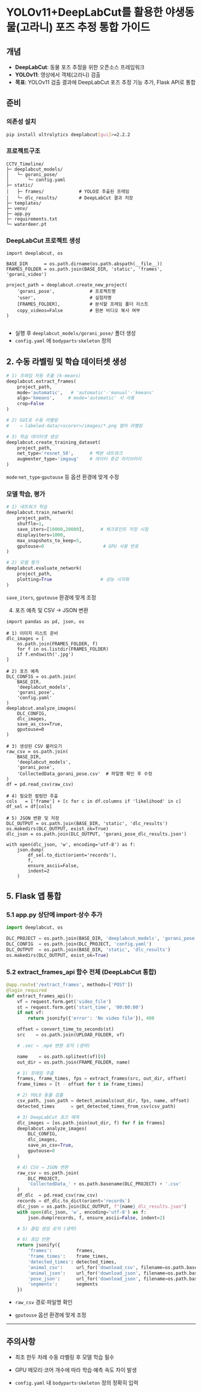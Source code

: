 # YOLOv11+DeepLabCut를 활용한 야생동물(고라니) 포즈 추정 통합 가이드

## 개념
- **DeepLabCut**: 동물 포즈 추정을 위한 오픈소스 프레임워크  
- **YOLOv11**: 영상에서 객체(고라니) 검출  
- **목표**: YOLOv11 검출 결과에 DeepLabCut 포즈 추정 기능 추가, Flask API로 통합  

## 준비
### 의존성 설치
```bash
pip install ultralytics deeplabcut[gui]>=2.2.2
```


### 프로젝트구조
```
CCTV_Timeline/
├─ deeplabcut_models/
│   └─ gorani_pose/
│       └─ config.yaml
├─ static/
│   ├─ frames/             # YOLO로 추출된 프레임
│   └─ dlc_results/        # DeepLabCut 결과 저장
├─ templates/
├─ venv/
├─ app.py
├─ requirements.txt
└─ waterdeer.pt

```
### DeepLabCut 프로젝트 생성
```
import deeplabcut, os

BASE_DIR      = os.path.dirname(os.path.abspath(__file__))
FRAMES_FOLDER = os.path.join(BASE_DIR, 'static', 'frames', 'gorani_video')

project_path = deeplabcut.create_new_project(
    'gorani_pose',             # 프로젝트명
    'user',                    # 실험자명
    [FRAMES_FOLDER],           # 분석할 프레임 폴더 리스트
    copy_videos=False          # 원본 비디오 복사 여부
)
 
```
- 실행 후 `deeplabcut_models/gorani_pose/` 폴더 생성
- `config.yaml` 에 `bodyparts`·`skeleton` 정의

## 2. 수동 라벨링 및 학습 데이터셋 생성
```python
# 1) 프레임 자동 추출 (k-means)
deeplabcut.extract_frames(
    project_path,
    mode='automatic',   # 'automatic'·'manual'·'kmeans'
    algo='kmeans',     # mode='automatic' 시 사용
    crop=False
)

# 2) GUI로 수동 라벨링
#    → labeled-data/<scorer>/images/*.png 열어 라벨링

# 3) 학습 데이터셋 생성
deeplabcut.create_training_dataset(
    project_path,
    net_type='resnet_50',      # 백본 네트워크
    augmenter_type='imgaug'    # 데이터 증강 라이브러리
)
```
`mode`·`net_type`·`gputouse` 등 옵션 환경에 맞게 수정

### 모델 학습, 평가
```python
# 1) 네트워크 학습
deeplabcut.train_network(
    project_path,
    shuffle=1,
    save_iters=[10000,20000],      # 체크포인트 저장 시점
    displayiters=1000,
    max_snapshots_to_keep=5,
    gputouse=0                      # GPU 사용 번호
)

# 2) 모델 평가
deeplabcut.evaluate_network(
    project_path,
    plotting=True                  # 성능 시각화
)

```
`save_iters`, `gputouse` 환경에 맞게 조정

4. 포즈 예측 및 CSV → JSON 변환
```
import pandas as pd, json, os

# 1) 이미지 리스트 준비
dlc_images = [
    os.path.join(FRAMES_FOLDER, f)
    for f in os.listdir(FRAMES_FOLDER)
    if f.endswith('.jpg')
]

# 2) 포즈 예측
DLC_CONFIG = os.path.join(
    BASE_DIR,
    'deeplabcut_models',
    'gorani_pose',
    'config.yaml'
)
deeplabcut.analyze_images(
    DLC_CONFIG,
    dlc_images,
    save_as_csv=True,
    gputouse=0
)

# 3) 생성된 CSV 불러오기
raw_csv = os.path.join(
    BASE_DIR,
    'deeplabcut_models',
    'gorani_pose',
    'CollectedData_gorani_pose.csv'  # 파일명 확인 후 수정
)
df = pd.read_csv(raw_csv)

# 4) 필요한 컬럼만 추출
cols   = ['frame'] + [c for c in df.columns if 'likelihood' in c]
df_sel = df[cols]

# 5) JSON 변환 및 저장
DLC_OUTPUT = os.path.join(BASE_DIR, 'static', 'dlc_results')
os.makedirs(DLC_OUTPUT, exist_ok=True)
dlc_json = os.path.join(DLC_OUTPUT, 'gorani_pose_dlc_results.json')

with open(dlc_json, 'w', encoding='utf-8') as f:
    json.dump(
        df_sel.to_dict(orient='records'),
        f,
        ensure_ascii=False,
        indent=2
    )

```
## 5. Flask 앱 통합

### 5.1 app.py 상단에 import·상수 추가
```python
import deeplabcut, os

DLC_PROJECT = os.path.join(BASE_DIR, 'deeplabcut_models', 'gorani_pose')
DLC_CONFIG  = os.path.join(DLC_PROJECT, 'config.yaml')
DLC_OUTPUT  = os.path.join(BASE_DIR, 'static', 'dlc_results')
os.makedirs(DLC_OUTPUT, exist_ok=True)

```
### 5.2 extract_frames_api 함수 전체 (DeepLabCut 통합)
```python
@app.route('/extract_frames', methods=['POST'])
@login_required
def extract_frames_api():
    vf = request.form.get('video_file')
    st = request.form.get('start_time', '00:00:00')
    if not vf:
        return jsonify({'error': 'No video file'}), 400

    offset = convert_time_to_seconds(st)
    src    = os.path.join(UPLOAD_FOLDER, vf)

    # .sec → .mp4 변환 로직 (생략)

    name    = os.path.splitext(vf)[0]
    out_dir = os.path.join(FRAME_FOLDER, name)

    # 1) 프레임 추출
    frames, frame_times, fps = extract_frames(src, out_dir, offset)
    frame_times = [t - offset for t in frame_times]

    # 2) YOLO 동물 검출
    csv_path, json_path = detect_animals(out_dir, fps, name, offset)
    detected_times      = get_detected_times_from_csv(csv_path)

    # 3) DeepLabCut 포즈 예측
    dlc_images = [os.path.join(out_dir, f) for f in frames]
    deeplabcut.analyze_images(
        DLC_CONFIG,
        dlc_images,
        save_as_csv=True,
        gputouse=0
    )

    # 4) CSV → JSON 변환
    raw_csv = os.path.join(
        DLC_PROJECT,
        'CollectedData_' + os.path.basename(DLC_PROJECT) + '.csv'
    )
    df_dlc  = pd.read_csv(raw_csv)
    records = df_dlc.to_dict(orient='records')
    dlc_json = os.path.join(DLC_OUTPUT, f"{name}_dlc_results.json")
    with open(dlc_json, 'w', encoding='utf-8') as f:
        json.dump(records, f, ensure_ascii=False, indent=2)

    # 5) 클립 생성 로직 (생략)

    # 6) 응답 반환
    return jsonify({
        'frames':         frames,
        'frame_times':    frame_times,
        'detected_times': detected_times,
        'animal_csv':     url_for('download_csv', filename=os.path.basename(csv_path)),
        'animal_json':    url_for('download_json', filename=os.path.basename(json_path)),
        'pose_json':      url_for('download_json', filename=os.path.basename(dlc_json)),
        'segments':       segments
    })

```

- `raw_csv` 경로·파일명 확인
    
- `gputouse` 옵션 환경에 맞게 조정
    

---

## 주의사항

- 최초 한두 차례 수동 라벨링 후 모델 학습 필수
    
- GPU 메모리·코어 개수에 따라 학습·예측 속도 차이 발생
    
- `config.yaml` 내 `bodyparts`·`skeleton` 정의 정확히 입력